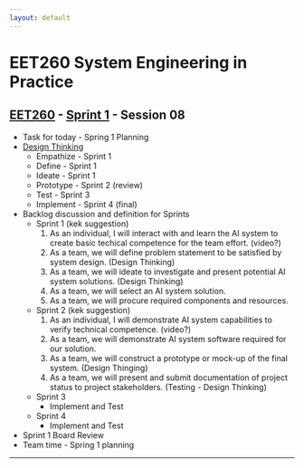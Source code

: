 ```yaml
---
layout: default
---
```


# EET260 System Engineering in Practice

## [EET260](../) - [Sprint 1](./) - Session 08

- Task for today - Spring 1 Planning
- [Design Thinking](https://youtu.be/6lmvCqvmjfE)
    - Empathize - Sprint 1
    - Define - Sprint 1
    - Ideate - Sprint 1
    - Prototype - Sprint 2 (review)
    - Test - Sprint 3
    - Implement - Sprint 4 (final)
- Backlog discussion and definition for Sprints
    - Sprint 1 (kek suggestion)
        1. As an individual, I will interact with and learn the AI system to create basic techical competence for the team effort. (video?)
        2. As a team, we will define problem statement to be satisfied by system design. (Design Thinking)
        3. As a team, we will ideate to investigate and present potential AI system solutions. (Design Thinking)
        4. As a team, we will select an AI system solution.
        5. As a team, we will procure required components and resources.
    - Sprint 2 (kek suggestion)
        1. As an individual, I will demonstrate AI system capabilities to verify technical competence. (video?)
        2. As a team, we will demonstrate AI system software required for our solution.
        3. As a team, we will construct a prototype or mock-up of the final system. (Design Thinging)
        4. As a team, we will present and submit documentation of project status to project stakeholders. (Testing - Design Thinking)
    - Sprint 3
        - Implement and Test
    - Sprint 4
        - Implement and Test
- Sprint 1 Board Review
- Team time - Spring 1 planning
---
